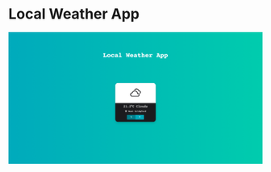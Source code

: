 # Local Weather App
![weather app screenshot](https://github.com/Ju1ija/local-weather-app/blob/main/weather-app-screenshot.png?raw=true) 
